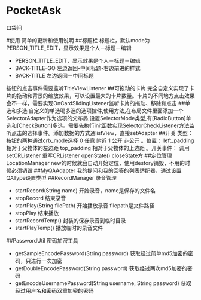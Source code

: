 # PocketAsk
口袋问

#使用
简单的更新和使用说明
##标题栏
标题栏，默认mode为PERSON_TITLE_EDIT，显示效果是个人－标题－编辑 
* PERSON_TITLE_EDIT，显示效果是个人－标题－编辑
* BACK-TITLE-GO 左边返回-中间标题-右边前进的样式
* BACK-TITLE 左边返回－中间标题

按钮的点击事件需要监听TitleViewListener
##可拖动的卡片
完全自定义实现了卡片的拖动和背景的缩放效果，可以设置最大的卡片数量。卡片的不同地方点击效果会不一样，需要实现OnCardSlidingListener监听卡片的拖动、移除和点击
##单选和多选
自定义的单选喝多选的选项控件,使用方法,在布局文件里面添加一个SelectorAdapter作为选项的父布局,设置SelectorMode类型,有[RadioButton]单选和[CheckButton]多选。需要先执行init函数实现SelectorCheckListener方法监听点击的选择事件。添加数据的方式通listView，直接setAdapter
##开关
类型：
按钮的两种通过crb_mode选择
0 任意 附近
1 公开 非公开
。位置：
left_padding 相对于父物体的左边距
top_padding 相对于父物体的上边距
。开关事件：
调用setCRListener
重写CRListener openState() closeState方
##定位管理 LocationManager
new的时候就会自动开始定位，使用destory销毁，不用的时候必须销毁
##MyQAAdapter
我的提问和我的回答的列表适配器，通过设置QAType设置类型
##RecordManager 录音管理
* startRecord(String name) 开始录音，name是保存的文件名
* stopRecord 结束录音
* startPlay(String filePath) 开始播放录音 filepath是文件路径
* stopPlay 结束播放
* startRecordTemp() 封装的保存录音到临时目录
* startPlayTemp() 播放临时的录音文件

##PasswordUtil 密码加密工具
* getSampleEncodePassword(String password) 获取经过简单md5加密的密码，只进行一次加密
* getDoubleEncodePassword(String password) 获取经过两次md5加密的密码
* getEncodeUsernamePassword(String username, String password) 获取经过用户名和密码双重加密的密码

